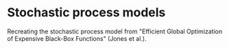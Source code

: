 # Stochastic process models
Recreating the stochastic process model from "Efficient Global Optimization of Expensive Black-Box Functions" (Jones et al.).
